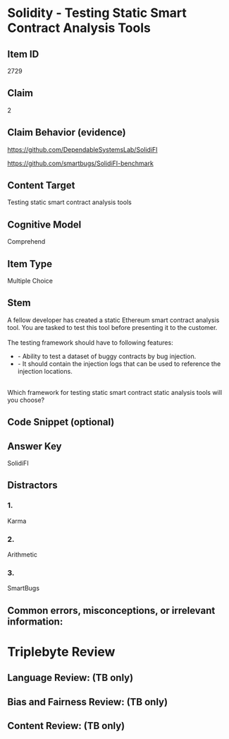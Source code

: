 # Solidity - Testing Static Smart Contract Analysis Tools

## Item ID
2729

## Claim
2

## Claim Behavior (evidence)
https://github.com/DependableSystemsLab/SolidiFI

https://github.com/smartbugs/SolidiFI-benchmark

## Content Target
Testing static smart contract analysis tools

## Cognitive Model
Comprehend

## Item Type
Multiple Choice

## Stem
A fellow developer has created a static Ethereum smart contract analysis tool. You are tasked to test this tool before presenting it to the customer.
<br><br>
The testing framework should have to following features:
<ul>
    <li>- Ability to test a dataset of buggy contracts by bug injection.</li>
    <li>- It should contain the injection logs that can be used to reference the injection locations.</li>
</ul>
<br>
Which framework for testing static smart contract static analysis tools will you choose?

## Code Snippet (optional)

## Answer Key
SolidiFI

## Distractors
### 1.
Karma

### 2.
Arithmetic

### 3.
SmartBugs

## Common errors, misconceptions, or irrelevant information:

# Triplebyte Review

## Language Review: (TB only)

## Bias and Fairness Review: (TB only)

## Content Review: (TB only)
